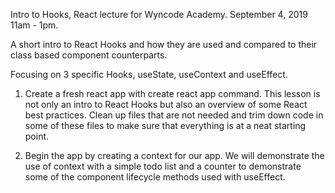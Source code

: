 Intro to Hooks, React lecture for Wyncode Academy. September 4, 2019 11am - 1pm.

A short intro to React Hooks and how they are used and compared to their class based component counterparts.

Focusing on 3 specific Hooks, useState, useContext and useEffect.

1) Create a fresh react app with create react app command. This lesson is not only an intro to React Hooks but also an overview of some React best practices. Clean up files that are not needed and trim down code in some of these files to make sure that everything is at a neat starting point.

2) Begin the app by creating a context for our app. We will demonstrate the use of context with a simple todo list and a counter to demonstrate some of the component lifecycle methods used with useEffect.